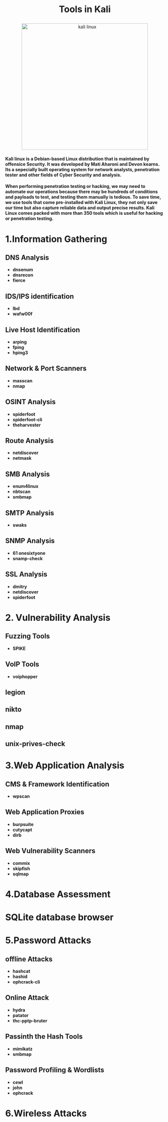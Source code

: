 # <p align="center"> Tools in Kali </p>
<p align="center">
          <img src="https://i.stack.imgur.com/Gns38.png" width="400" alt="kali linux"/> <br/>
</p>

#### Kali linux is a Debian-based Linux distribution that is maintained by offensice Security. It was developed by Mati Aharoni and Devon kearns. Its a sepecially built operating system for network analysts, penetration tester and other fields of Cyber Security and analysis.

#### When performing penetration testing or hacking, we may need to automate our operations because there may be hundreds of conditions and payloads to test, and testing them manually is tedious. To save time, we use tools that come pre-installed with Kali Linux, they not only save our time but also capture reliable data and output precise results. Kali Linux comes packed with more than 350 tools which is useful for hacking or penetration testing.

# 1.Information Gathering 

## DNS Analysis
- **dnsenum**
- **dnsrecon**
- **fierce**
## IDS/IPS identification
- **lbd**
- **wafw00f**
## Live Host Identification
- **arping**
- **fping**
- **hping3**
## Network & Port Scanners
- **masscan**
- **nmap**
## OSINT Analysis
- **spiderfoot**
- **spiderfoot-cli**
- **theharvester**
## Route Analysis
- **netdiscover**
- **netmask**
## SMB Analysis
- **enum4linux**
- **nbtscan**
- **smbmap**
## SMTP Analysis
- **swaks**
## SNMP Analysis
- **61 onesixtyone**
- **snamp-check**
## SSL Analysis
- **dmitry**
- **netdiscover**
- **spiderfoot**
# 2. Vulnerability Analysis
## Fuzzing Tools
- **SPIKE**
## VoIP Tools
- **voiphopper**
## legion
## nikto
## nmap
## unix-prives-check
# 3.Web Application Analysis
## CMS & Framework Identification
- **wpscan**
## Web Application Proxies
- **burpsuite**
- **cutycapt**
- **dirb**
## Web Vulnerability Scanners
- **commix**
- **skipfish**
- **sqlmap**
# 4.Database Assessment
# SQLite database browser
# 5.Password Attacks
## offline Attacks
- **hashcat**
- **hashid**
- **ophcrack-cli**
## Online Attack
- **hydra**
- **patator**
- **thc-pptp-bruter**
## Passinth the Hash Tools
- **mimikatz**
- **smbmap**
## Password Profiling & Wordlists
- **cewl**
- **john**
- **ophcrack**
# 6.Wireless Attacks






